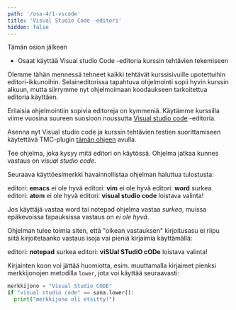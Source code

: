 ```yaml
---
path: '/osa-4/1-vscode'
title: 'Visual Studio Code -editori'
hidden: false
---
```



<text-box variant='learningObjectives' name='Oppimistavoitteet'>

Tämän osion jälkeen

- Osaat käyttää Visual studio Code -editoria kurssin tehtävien tekemiseen

</text-box>

Olemme tähän mennessä tehneet kaikki tehtävät kurssisivuille upotettuihin editori-ikkunoihin. Selaineditorissa tapahtuva ohjelmointi sopii hyvin kurssin alkuun, mutta siirrymme nyt ohjelmoimaan koodaukseen tarkoitettua editoria käyttäen.

Erilaisia ohjelmointiin sopivia editoreja on kymmeniä. Käytämme kurssilla viime vuosina suureen suosioon noussutta [Visual studio code](https://code.visualstudio.com/) -editoria. 

Asenna nyt Visual studio code ja kurssin tehtävien testien suorittamiseen käytettävä TMC-plugin [tämän ohjeen](https://www.mooc.fi/fi/installation/vscode) avulla.

<programming-exercise name='Hello Visual studio Code' tmcname='osa04-01_hello_visualstudio_code'>

Tee ohjelma, joka kysyy mitä editori on käytössä. Ohjelma jatkaa kunnes vastaus on _visual studio code_. 

Seuraava käyttöesimerkki havainnollistaa ohjelman haluttua tulostusta:

<sample-output>

editori: **emacs**
ei ole hyvä
editori: **vim**
ei ole hyvä
editori: **word**
surkea
editori: **atom**
ei ole hyvä
editori: **visual studio code**
loistava valinta!

</sample-output>

Jos käyttäjä vastaa word tai notepad ohjelma vastaa _surkea_, muissa epäkevoissa tapauksissa vastaus on _ei ole hyvä_.

Ohjelman tulee toimia siten, että "oikean vastauksen" kirjoitusasu ei riipu siitä kirjoitetaanko vastaus isoja vai pieniä kirjaimia käyttämällä: 

<sample-output>

editori: **notepad**
surkea
editori: **viSUal STudiO cODe**
loistava valinta!

</sample-output>

Kirjainten koon voi jättää huomiotta, esim. muuttamalla kirjaimet pienksi merkkijonojen metodilla `lower`, jota voi käyttää seuraavasti:

```python
merkkijono = "Visual Studio CODE"
if "visual studio code" == sana.lower():
  print("merkkijono oli etsitty!")
```

</programming-exercise> 